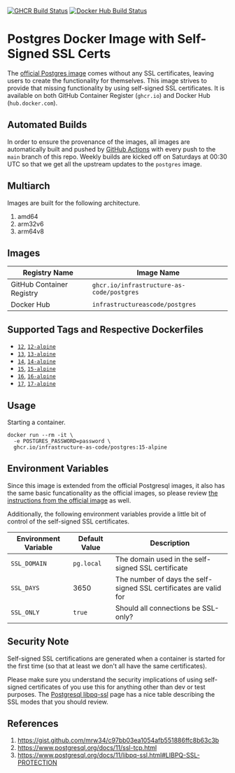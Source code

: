[![GHCR Build Status](https://github.com/infrastructure-as-code/docker-postgres/actions/workflows/ghcr.yml/badge.svg?branch=main)](https://github.com/infrastructure-as-code/docker-postgres/actions/workflows/ghcr.yml)
[![Docker Hub Build Status](https://github.com/infrastructure-as-code/docker-postgres/actions/workflows/dockerhub.yml/badge.svg?branch=main)](https://github.com/infrastructure-as-code/docker-postgres/actions/workflows/dockerhub.yml)


# Postgres Docker Image with Self-Signed SSL Certs

The [official Postgres image](https://hub.docker.com/_/postgres) comes without any SSL certificates, leaving users to create the functionality for themselves.  This image strives to provide that missing functionality by using self-signed SSL certificates.  It is available on both GitHub Container Register (`ghcr.io`) and Docker Hub (`hub.docker.com`).

## Automated Builds

In order to ensure the provenance of the images, all images are automatically built and pushed by [GitHub Actions](https://github.com/features/actions) with every push to the `main` branch of this repo.  Weekly builds are kicked off on Saturdays at 00:30 UTC so that we get all the upstream updates to the `postgres` image.

## Multiarch

Images are built for the following architecture.

1. amd64
1. arm32v6
1. arm64v8

## Images

| Registry Name | Image Name |
|---------------|------------|
| GitHub Container Registry | `ghcr.io/infrastructure-as-code/postgres` |
| Docker Hub | `infrastructureascode/postgres` |

## Supported Tags and Respective Dockerfiles

* [`12`](https://github.com/infrastructure-as-code/docker-postgres/blob/main/debian.Dockerfile), [`12-alpine`](https://github.com/infrastructure-as-code/docker-postgres/blob/main/alpine.Dockerfile)
* [`13`](https://github.com/infrastructure-as-code/docker-postgres/blob/main/debian.Dockerfile), [`13-alpine`](https://github.com/infrastructure-as-code/docker-postgres/blob/main/alpine.Dockerfile)
* [`14`](https://github.com/infrastructure-as-code/docker-postgres/blob/main/debian.Dockerfile), [`14-alpine`](https://github.com/infrastructure-as-code/docker-postgres/blob/main/alpine.Dockerfile)
* [`15`](https://github.com/infrastructure-as-code/docker-postgres/blob/main/debian.Dockerfile), [`15-alpine`](https://github.com/infrastructure-as-code/docker-postgres/blob/main/alpine.Dockerfile)
* [`16`](https://github.com/infrastructure-as-code/docker-postgres/blob/main/debian.Dockerfile), [`16-alpine`](https://github.com/infrastructure-as-code/docker-postgres/blob/main/alpine.Dockerfile)
* [`17`](https://github.com/infrastructure-as-code/docker-postgres/blob/main/debian.Dockerfile), [`17-alpine`](https://github.com/infrastructure-as-code/docker-postgres/blob/main/alpine.Dockerfile)


## Usage

Starting a container.

```
docker run --rm -it \
  -e POSTGRES_PASSWORD=password \
  ghcr.io/infrastructure-as-code/postgres:15-alpine
```

## Environment Variables

Since this image is extended from the official Postgresql images, it also has the same basic funcationality as the official images, so please review [the instructions from the official image](https://github.com/docker-library/docs/blob/master/postgres/README.md) as well.

Additionally, the following environment variables provide a little bit of control of the self-signed SSL certificates.

| Environment Variable | Default Value | Description |
|----------------------|---------------|-------------|
| `SSL_DOMAIN`         | `pg.local`    | The domain used in the self-signed SSL certificate |
| `SSL_DAYS`           | 3650          | The number of days the self-signed SSL certificates are valid for |
| `SSL_ONLY`           | `true`        | Should all connections be SSL-only? |


## Security Note

Self-signed SSL certifications are generated when a container is started for the first time (so that at least we don't all have the same certificates).


Please make sure you understand the security implications of using self-signed certificates of you use this for anything other than dev or test purposes.  The [Postgresql libpq-ssl](https://www.postgresql.org/docs/11/libpq-ssl.html#LIBPQ-SSL-PROTECTION) page has a nice table describing the SSL modes that you should review.


## References

1. https://gist.github.com/mrw34/c97bb03ea1054afb551886ffc8b63c3b
1. https://www.postgresql.org/docs/11/ssl-tcp.html
1. https://www.postgresql.org/docs/11/libpq-ssl.html#LIBPQ-SSL-PROTECTION
